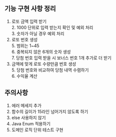 ## 기능 구현 사항 정리
1. 로또 금액 입력 받기  
   2.  1000 단위로 입력 받는지 확인 및 예외 처리  
   3.  숫자가 아닐 경우 예외 처리  
4. 로또 번호 생성  
   5. 범위는 1~45  
   6. 중복되지 않은 6개의 숫자 생성  
   7. 당첨 번호 입력 받을 시 보너스 번호 1개 추가로 더 받기  
4. 금액에 맞게 로또 수량만큼 번호 생성  
   5. 당첨 번호와 비교하여 당첨 내역 수렴하기  
   6. 수익율 계산  

## 주의사항   
1. 에러 메세지 추가  
2. 함수의 길이가 15라인 넘어가지 않도록 하기  
3. else 사용하지 않기  
4. Java Enum 적용하기  
5. 도메인 로직 단위 테스트 구현  